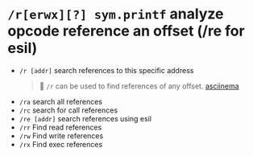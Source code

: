 #  `/r[erwx][?] sym.printf` analyze opcode reference an offset (/re for esil)

- `/r [addr]` search references to this specific address
	> 🚀 `/r` can be used to find references of any offset. [asciinema](https://asciinema.org/a/ndlMz1mKCZlo7A6Dz1uZzNECP)
- `/ra` search all references
- `/rc` search for call references
- `/re [addr]` search references using esil
- `/rr` Find read references
- `/rw` Find write references
- `/rx` Find exec references